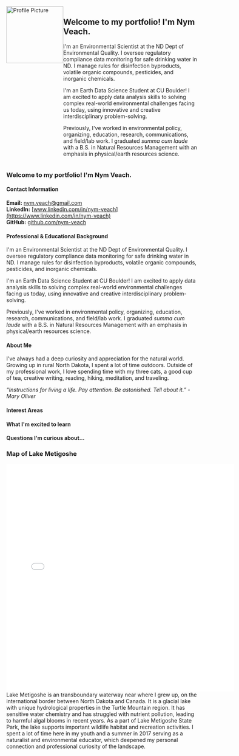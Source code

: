<div style="display: flex;">
  <img 
    src="img/Profile-Picture-Nym1.jpg"
    alt="Profile Picture" 
    width="150">
  <div>
    <h2>Welcome to my portfolio! I'm Nym Veach.</h2>
    <p>I'm an Environmental Scientist at the ND Dept of Environmental Quality. I oversee regulatory compliance data monitoring for safe drinking water in ND. I manage rules for disinfection byproducts, volatile organic compounds, pesticides, and inorganic chemicals. 

I'm an Earth Data Science Student at CU Boulder! I am excited to apply data analysis skills to solving complex real-world environmental challenges facing us today, using innovative and creative interdisciplinary problem-solving.

Previously, I've worked in environmental policy, organizing, education, research, communications, and field/lab work. I graduated *summa cum laude* with a B.S. in Natural Resources Management with an emphasis in physical/earth resources science.</p>
  </div>
</div>

### **Welcome to my portfolio! I'm Nym Veach.**

#### Contact Information
**Email:** [nym.veach@gmail.com](mailto:nym.veach@gmail.com)  
**LinkedIn:** [www.linkedin.com/in/nym-veach](https://www.linkedin.com/in/nym-veach)  
**GitHub:** [github.com/nym-veach](https://github.com/nym-veach)

#### Professional & Educational Background
I'm an Environmental Scientist at the ND Dept of Environmental Quality. I oversee regulatory compliance data monitoring for safe drinking water in ND. I manage rules for disinfection byproducts, volatile organic compounds, pesticides, and inorganic chemicals. 

I'm an Earth Data Science Student at CU Boulder! I am excited to apply data analysis skills to solving complex real-world environmental challenges facing us today, using innovative and creative interdisciplinary problem-solving.

Previously, I've worked in environmental policy, organizing, education, research, communications, and field/lab work. I graduated *summa cum laude* with a B.S. in Natural Resources Management with an emphasis in physical/earth resources science.

#### About Me
I've always had a deep curiosity and appreciation for the natural world. Growing up in rural North Dakota, I spent a lot of time outdoors. Outside of my professional work, I love spending time with my three cats, a good cup of tea, creative writing, reading, hiking, meditation, and traveling.

*“Instructions for living a life. Pay attention. Be astonished. Tell about it.” -Mary Oliver*

#### Interest Areas
#### What I'm excited to learn
#### Questions I'm curious about...

### **Map of Lake Metigoshe**
<embed 
  type="text/html" 
  src="img/lakemetigoshe.html" 
  width="600" height="600">
Lake Metigoshe is an transboundary waterway near where I grew up, on the international border between North Dakota and Canada. It is a glacial lake with unique hydrological properties in the Turtle Mountain region. It has sensitive water chemistry and has struggled with nutrient pollution, leading to harmful algal blooms in recent years. As a part of Lake Metigoshe State Park, the lake supports important wildlife habitat and recreation activities. I spent a lot of time here in my youth and a summer in 2017 serving as a naturalist and environmental educator, which deepened my personal connection and professional curiosity of the landscape.
